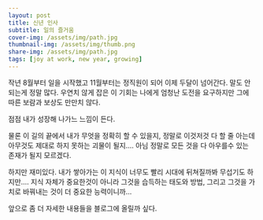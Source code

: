 ```yaml
---
layout: post
title: 신년 인사
subtitle: 일의 즐거움
cover-img: /assets/img/path.jpg
thumbnail-img: /assets/img/thumb.png
share-img: /assets/img/path.jpg
tags: [joy at work, new year, growing]
---
```


작년 8월부터 일을 시작했고 11월부터는 정직원이 되어 이제 두달이 넘어간다.
말도 안되는게 정말 많다.
우연치 않게 잡은 이 기회는 나에게 엄청난 도전을 요구하지만 그에 따른 보람과 보상도 만만치 않다.

점점 내가 성장해 나가느 느낌이 든다.

물론 이 길의 끝에서 내가 무엇을 정확히 할 수 있을지, 정말로 이것저것 다 할 줄 아는데 아무것도 제대로 하지 못하는 괴물이 될지....
아님 정말로 모든 것을 다 아우를수 있는 존재가 될지 모르겠다.

하지만 재미있다. 내가 쌓아가는 이 지식이 너무도 빨리 시대에 뒤쳐질까봐 무섭기도 하지만.... 지식 자체가 중요한것이 아니라 그것을 습득하는 태도와 방법, 그리고 그것을 가치로 바꿔내는 것이 더 중요한 능력이니까...

앞으로 좀 더 자세한 내용들을 블로그에 올릴까 싶다.

